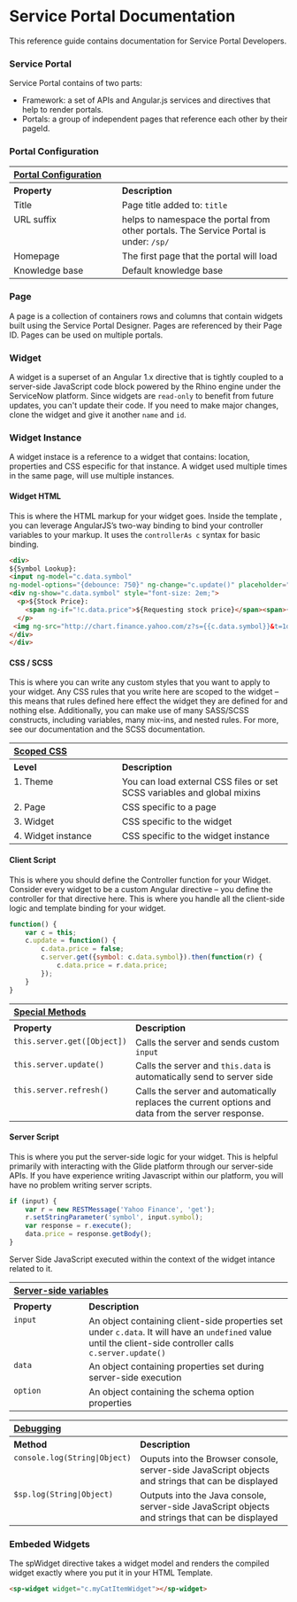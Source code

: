 # Service Portal Documentation
This reference guide contains documentation for Service Portal Developers.

### Service Portal
Service Portal contains of two parts: 
- Framework: a set of APIs and Angular.js services and directives that help to render portals.
- Portals: a group of independent pages that reference each other by their pageId.

### Portal Configuration
<table width="100%">
	<tr>
		<th valign="top" colspan="3" align="left"><a href="#special" name="special">Portal Configuration</a></th>
	</tr>
	<tr>
		<th valign="top" width="180px" align="left">Property</th>
		<th valign="top" align="left">Description</th>
	</tr>
	<tr>
		<td valign="top">Title</td>
		<td valign="top">Page title added to: <code>title</code> </td>
	</tr>
	<tr>
		<td valign="top">URL suffix</td>
		<td valign="top">helps to namespace the portal from other portals. The Service Portal is under: <code>/sp/</code></td>
	</tr>
	<tr>
		<td valign="top">Homepage</td>
		<td valign="top">The first page that the portal will load</td>
	</tr>
	<tr>
		<td valign="top">Knowledge base</td>
		<td valign="top">Default knowledge base</td>
	</tr>	
</table>

### Page
A page is a collection of containers rows and columns that contain widgets built using the Service Portal Designer. Pages are referenced by their Page ID. Pages can be used on multiple portals.

### Widget
A widget is a superset of an Angular 1.x directive that is tightly coupled to a server-side JavaScript code block powered by the Rhino engine under the ServiceNow platform.
Since widgets are `read-only` to benefit from future updates, you can't update their code. If you need to make major changes,
clone the widget and give it another `name` and `id`.

### Widget Instance
A widget instace is a reference to a widget that contains: location, properties and CSS especific for that instance. A widget used multiple times in the same page, will use multiple instances.

#### Widget HTML
This is where the HTML markup for your widget goes. Inside the template , you can leverage AngularJS’s two-way binding to bind your controller variables to your markup. It uses the `controllerAs c` syntax for basic binding.
```html
<div>
${Symbol Lookup}: 
<input ng-model="c.data.symbol" 
ng-model-options="{debounce: 750}" ng-change="c.update()" placeholder="Type stock symbol" />
<div ng-show="c.data.symbol" style="font-size: 2em;">        
  <p>${Stock Price}: 
  	<span ng-if="!c.data.price">${Requesting stock price}</span><span>{{c.data.price | currency:"$"}}</span>
  </p>
 <img ng-src="http://chart.finance.yahoo.com/z?s={{c.data.symbol}}&t=1d&z=l"/>
</div>
</div>
```
#### CSS / SCSS
This is where you can write any custom styles that you want to apply to your widget. Any CSS rules that you write here are scoped to the widget – this means that rules defined here effect the widget they are defined for and nothing else. Additionally, you can make use of many SASS/SCSS constructs, including variables, many mix-ins, and nested rules. For more, see our documentation and the SCSS documentation.

<table width="100%">
	<tr>
		<th valign="top" colspan="3" align="left"><a href="#special" name="special">Scoped CSS</a></th>
	</tr>
	<tr>
		<th valign="top" width="180px" align="left">Level</th>
		<th valign="top" align="left">Description</th>
	</tr>
	<tr>
		<td valign="top">1. Theme</td>
		<td valign="top">You can load external CSS files or set SCSS variables and global mixins</td>
	</tr>
	<tr>
		<td valign="top">2. Page</td>
		<td valign="top">CSS specific to a page</td>
	</tr>
	<tr>
		<td valign="top">3. Widget</td>
		<td valign="top">CSS specific to the widget</td>
	</tr>
	<tr>
		<td valign="top">4. Widget instance</td>
		<td valign="top">CSS specific to the widget instance</td>
	</tr>	
</table>

#### Client Script
This is where you should define the Controller function for your Widget. Consider every widget to be a custom Angular directive – you define the controller for that directive here. This is where you handle all the client-side logic and template binding for your widget.
```javascript
function() {	
	var c = this;
	c.update = function() {
		c.data.price = false;
		c.server.get({symbol: c.data.symbol}).then(function(r) {			
			c.data.price = r.data.price;			
		});
	}
}
```

<table width="100%">
	<tr>
		<th valign="top" colspan="3" align="left"><a href="#special" name="special">Special Methods</a></th>
	</tr>
	<tr>
		<th valign="top" width="120px" align="left">Property</th>
		<th valign="top" align="left">Description</th>
	</tr>
	<tr>
		<td valign="top"><code>this.server.get([Object])</code></td>
		<td valign="top">Calls the server and sends custom <code>input</code></td>
	</tr>
	<tr>
		<td valign="top"><code>this.server.update()</code></td>
		<td valign="top">Calls the server and <code>this.data</code> is automatically send to server side</td>
	</tr>
	<tr>
		<td valign="top"><code>this.server.refresh()</code></td>
		<td valign="top">Calls the server and automatically replaces the current options and data from the server response.</td>
	</tr>	
</table>

#### Server Script
This is where you put the server-side logic for your widget. This is helpful primarily with interacting with the Glide platform through our server-side APIs. If you have experience writing Javascript within our platform, you will have no problem writing server scripts.
```javascript
if (input) {
	var r = new RESTMessage('Yahoo Finance', 'get');
	r.setStringParameter('symbol', input.symbol);
	var response = r.execute();
	data.price = response.getBody();
}
```

Server Side JavaScript executed within the context of the widget intance related to it.

<table width="100%">
	<tr>
		<th valign="top" colspan="3" align="left"><a href="#special" name="special">Server-side variables</a></th>
	</tr>
	<tr>
		<th valign="top" width="120px" align="left">Property</th>
		<th valign="top" align="left">Description</th>
	</tr>
	<tr>
		<td valign="top"><code>input</code></td>
		<td valign="top">An object containing client-side properties set under <code>c.data</code>. It will have an <code>undefined</code> value until the client-side controller calls <code>c.server.update()</code></td>
	</tr>
	<tr>
		<td valign="top"><code>data</code></td>
		<td valign="top">An object containing properties set during server-side execution</td>
	</tr>
	<tr>
		<td valign="top"><code>option</code></td>
		<td valign="top">An object containing the schema option properties</td>
	</tr>	
</table>

<table width="100%">
	<tr>
		<th valign="top" colspan="3" align="left"><a href="#props" name="props">Debugging</a></th>
	</tr>
	<tr>
		<th valign="top" width="120px" align="left">Method</th>
		<th valign="top" align="left">Description</th>
	</tr>
	<tr>
		<td valign="top"><code>console.log(String|Object)</code></td>
		<td valign="top">Ouputs into the Browser console, server-side JavaScript objects and strings that can be displayed</td>
	</tr>
	<tr>
		<td valign="top"><code>$sp.log(String|Object)</code></td>
		<td valign="top">Outputs into the Java console, server-side JavaScript objects and strings that can be displayed</td>
	</tr>
</table>

### Embeded Widgets
The spWidget directive takes a widget model and renders the compiled widget exactly where you put it in your HTML Template. 

```html
<sp-widget widget="c.myCatItemWidget"></sp-widget>
```
